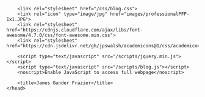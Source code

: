 <!DOCTYPE html>

<html lang="en-US">
    <head>
        <meta charset="UTF-8">
        <meta content='width=device-width, initial-scale=1' name='viewport'/>

        <link rel="stylesheet" href="/css/blog.css">
        <link rel="icon" type="image/jpg" href="images/professionalPFP-1x1.JPG">
        <link rel="stylesheet" href="https://cdnjs.cloudflare.com/ajax/libs/font-awesome/4.7.0/css/font-awesome.min.css">
        <link rel="stylesheet" href="https://cdn.jsdelivr.net/gh/jpswalsh/academicons@1/css/academicons.min.css">

        <script type="text/javascript" src="/scripts/jquery.min.js"></script>
        <script type="text/javascript" src="/scripts/blog.js"></script>
        <noscript>Enable JavaScript to access full webpage</noscript>

        <title>James Gunder Frazier</title>
    </head>

    